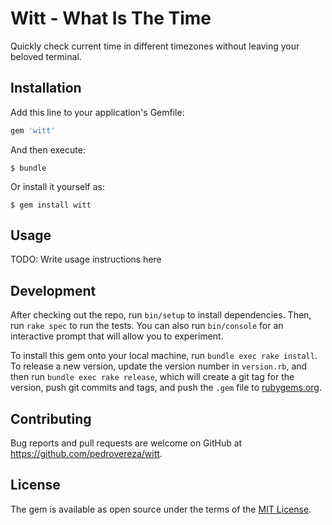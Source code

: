 # Witt - What Is The Time

Quickly check current time in different timezones without leaving your beloved terminal.

## Installation

Add this line to your application's Gemfile:

```ruby
gem 'witt'
```

And then execute:

    $ bundle

Or install it yourself as:

    $ gem install witt

## Usage

TODO: Write usage instructions here

## Development

After checking out the repo, run `bin/setup` to install dependencies. Then, run `rake spec` to run the tests. You can also run `bin/console` for an interactive prompt that will allow you to experiment.

To install this gem onto your local machine, run `bundle exec rake install`. To release a new version, update the version number in `version.rb`, and then run `bundle exec rake release`, which will create a git tag for the version, push git commits and tags, and push the `.gem` file to [rubygems.org](https://rubygems.org).

## Contributing

Bug reports and pull requests are welcome on GitHub at https://github.com/pedrovereza/witt.


## License

The gem is available as open source under the terms of the [MIT License](http://opensource.org/licenses/MIT).

